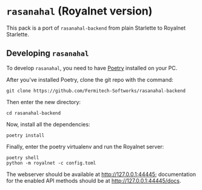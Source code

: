 # `rasanahal` (Royalnet version)

This pack is a port of `rasanahal-backend` from plain Starlette to Royalnet Starlette.

## Developing `rasanahal`

To develop `rasanahal`, you need to have [Poetry](https://poetry.eustace.io/) installed on your PC.

After you've installed Poetry, clone the git repo with the command:

```
git clone https://github.com/Fermitech-Softworks/rasanahal-backend
```

Then enter the new directory:

```
cd rasanahal-backend
```

Now, install all the dependencies:

```
poetry install
```

Finally, enter the poetry virtualenv and run the Royalnet server:

```
poetry shell
python -m royalnet -c config.toml
```

The webserver should be available at http://127.0.0.1:44445; documentation for the enabled API methods should be at http://127.0.0.1:44445/docs.
